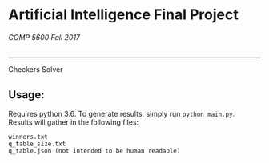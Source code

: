 # Artificial Intelligence Final Project
###### COMP 5600 Fall 2017
***
Checkers Solver 

## Usage:

Requires python 3.6.
To generate results, simply run `python main.py`. Results will gather in the following files:
    
    winners.txt
    q_table_size.txt
    q_table.json (not intended to be human readable)